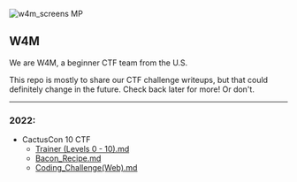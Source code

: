 ![w4m_screens MP](https://user-images.githubusercontent.com/99053331/152615009-1efc80e6-a6b2-4c10-a0d4-d98f788c3dc4.jpg)

## W4M

We are W4M, a beginner CTF team from the U.S. 

This repo is mostly to share our CTF challenge writeups, but that could definitely change in the future. Check back later for more! Or don't. 

***

### 2022:

- CactusCon 10 CTF
  - [Trainer (Levels 0 - 10).md](https://github.com/W4MCTF/W4MCTF/files/8036357/Trainer.Levels.0.-.10.md)
  - [Bacon_Recipe.md](https://github.com/W4MCTF/W4MCTF/files/8036359/Bacon_Recipe.md)
  - [Coding_Challenge(Web).md](https://github.com/W4MCTF/W4MCTF/files/8036361/Coding_Challenge.Web.md)
